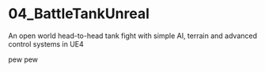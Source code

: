 # 04_BattleTankUnreal
An open world head-to-head tank fight with simple AI, terrain and advanced control systems in UE4

pew pew
